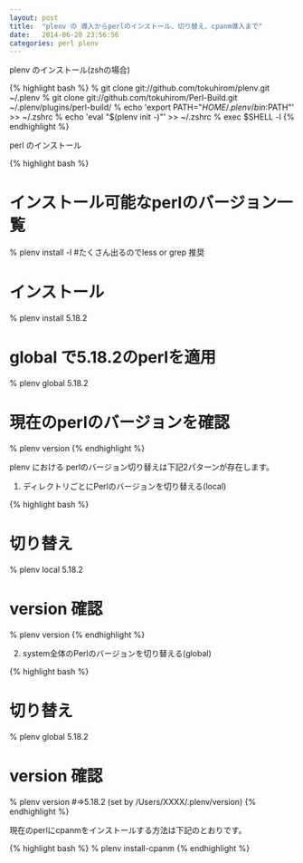 ```yaml
---
layout: post
title:  "plenv の 導入からperlのインストール、切り替え、cpanm導入まで"
date:   2014-06-28 23:56:56
categories: perl plenv
---
```


plenv のインストール(zshの場合)

{% highlight bash %}
% git clone git://github.com/tokuhirom/plenv.git ~/.plenv
% git clone git://github.com/tokuhirom/Perl-Build.git ~/.plenv/plugins/perl-build/
% echo 'export PATH="$HOME/.plenv/bin:$PATH"' >> ~/.zshrc
% echo 'eval "$(plenv init -)"' >> ~/.zshrc
% exec $SHELL -l
{% endhighlight %}


perl のインストール

{% highlight bash %}
# インストール可能なperlのバージョン一覧
% plenv install -l #たくさん出るのでless or grep 推奨
# インストール
% plenv install 5.18.2
# global で5.18.2のperlを適用
% plenv global 5.18.2
# 現在のperlのバージョンを確認
% plenv version
{% endhighlight %}

plenv における perlのバージョン切り替えは下記2パターンが存在します。

1. ディレクトリごとにPerlのバージョンを切り替える(local)

{% highlight bash %}
# 切り替え
% plenv local 5.18.2
# version 確認
% plenv version
{% endhighlight %}

2. system全体のPerlのバージョンを切り替える(global)

{% highlight bash %}
# 切り替え
% plenv global 5.18.2
# version 確認
% plenv version
#=>5.18.2 (set by /Users/XXXX/.plenv/version)
{% endhighlight %}

現在のperlにcpanmをインストールする方法は下記のとおりです。

{% highlight bash %}
% plenv install-cpanm
{% endhighlight %}

